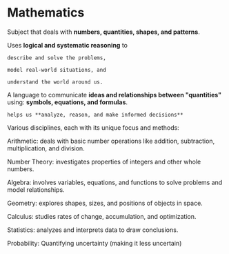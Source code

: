 # Mathematics

Subject that deals with **numbers, quantities, shapes, and patterns**. 

Uses **logical and systematic reasoning** to 

	describe and solve the problems, 
  
	model real-world situations, and 
  
	understand the world around us.
A language to communicate **ideas and relationships between "quantities"** using: **symbols, equations, and formulas**. 

	helps us **analyze, reason, and make informed decisions** 

Various disciplines, each with its unique focus and methods:

Arithmetic: deals with basic number operations like addition, subtraction, multiplication, and division.

Number Theory: investigates properties of integers and other whole numbers.

Algebra: involves variables, equations, and functions to solve problems and model relationships.

Geometry: explores shapes, sizes, and positions of objects in space.

Calculus: studies rates of change, accumulation, and optimization.

Statistics: analyzes and interprets data to draw conclusions.

Probability: Quantifying uncertainty (making it less uncertain)

